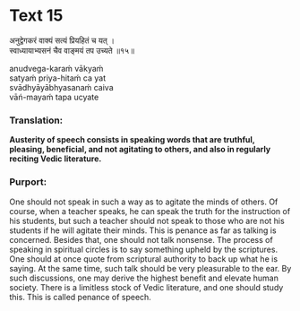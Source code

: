 # Text 15

अनुद्वेगकरं वाक्यं सत्यं प्रियहितं च यत् ।  
स्वाध्यायाभ्यसनं चैव वाङ्मयं तप उच्यते ॥१५॥

anudvega-karaḿ vākyaḿ  
satyaḿ priya-hitaḿ ca yat  
svādhyāyābhyasanaḿ caiva  
vāń-mayaḿ tapa ucyate



### Translation:

**Austerity of speech consists in speaking words that are truthful, pleasing, beneficial, and not agitating to others, and also in regularly reciting Vedic literature.**

### Purport:

One should not speak in such a way as to agitate the minds of others. Of course, when a teacher speaks, he can speak the truth for the instruction of his students, but such a teacher should not speak to those who are not his students if he will agitate their minds. This is penance as far as talking is concerned. Besides that, one should not talk nonsense. The process of speaking in spiritual circles is to say something upheld by the scriptures. One should at once quote from scriptural authority to back up what he is saying. At the same time, such talk should be very pleasurable to the ear. By such discussions, one may derive the highest benefit and elevate human society. There is a limitless stock of Vedic literature, and one should study this. This is called penance of speech.